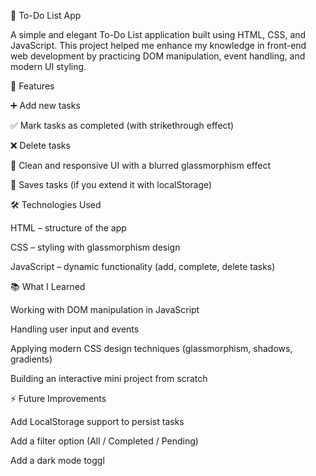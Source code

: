 📝 To-Do List App

A simple and elegant To-Do List application built using HTML, CSS, and JavaScript.
This project helped me enhance my knowledge in front-end web development by practicing DOM manipulation, event handling, and modern UI styling.

🚀 Features

➕ Add new tasks

✅ Mark tasks as completed (with strikethrough effect)

❌ Delete tasks

🎨 Clean and responsive UI with a blurred glassmorphism effect

💾 Saves tasks (if you extend it with localStorage)

🛠️ Technologies Used

HTML – structure of the app

CSS – styling with glassmorphism design

JavaScript – dynamic functionality (add, complete, delete tasks)


📚 What I Learned

Working with DOM manipulation in JavaScript

Handling user input and events

Applying modern CSS design techniques (glassmorphism, shadows, gradients)

Building an interactive mini project from scratch

⚡ Future Improvements

Add LocalStorage support to persist tasks

Add a filter option (All / Completed / Pending)

Add a dark mode toggl
